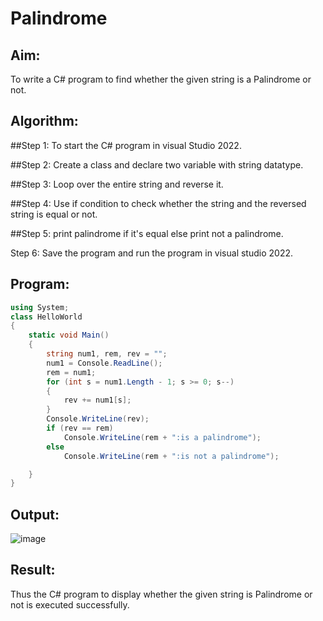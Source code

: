 # Palindrome


## Aim:
To write a C# program to find whether the given string is a Palindrome or not.
## Algorithm:
##Step 1:
To start the C# program in visual Studio 2022.

##Step 2:
Create a class and declare two variable with string datatype.

##Step 3:
Loop over the entire string and reverse it.

##Step 4:
Use if condition to check whether the string and the reversed string is equal or not.

##Step 5:
print palindrome if it's equal else print not a palindrome.

Step 6:
Save the program and run the program in visual studio 2022.

## Program:
```c#
using System;
class HelloWorld
{
    static void Main()
    {
        string num1, rem, rev = "";
        num1 = Console.ReadLine();
        rem = num1;
        for (int s = num1.Length - 1; s >= 0; s--)
        {
            rev += num1[s];
        }
        Console.WriteLine(rev);
        if (rev == rem)
            Console.WriteLine(rem + ":is a palindrome");
        else
            Console.WriteLine(rem + ":is not a palindrome");

    }
}
```

## Output:
![image](https://user-images.githubusercontent.com/75235427/165451413-8379dfae-6c23-4032-916b-5463641d66e3.png)


## Result:
Thus the C# program to display whether the given string is Palindrome or not is executed successfully.
